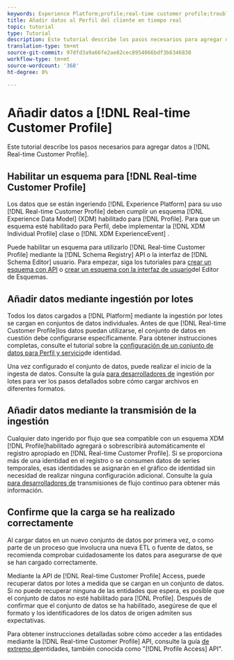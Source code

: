 ```yaml
---
keywords: Experience Platform;profile;real-time customer profile;troubleshooting;API;enable profile;Enable profile
title: Añadir datos al Perfil del cliente en tiempo real
topic: tutorial
type: Tutorial
description: Este tutorial describe los pasos necesarios para agregar datos al Perfil del cliente en tiempo real.
translation-type: tm+mt
source-git-commit: 97dfd3a9a66fe2ae82cec8954066bdf3b6346830
workflow-type: tm+mt
source-wordcount: '368'
ht-degree: 0%

---
```



# Añadir datos a [!DNL Real-time Customer Profile]

Este tutorial describe los pasos necesarios para agregar datos a [!DNL Real-time Customer Profile].

## Habilitar un esquema para [!DNL Real-time Customer Profile]

Los datos que se están ingeriendo [!DNL Experience Platform] para su uso [!DNL Real-time Customer Profile] deben cumplir un esquema [!DNL Experience Data Model] (XDM) habilitado para [!DNL Profile]. Para que un esquema esté habilitado para Perfil, debe implementar la [!DNL XDM Individual Profile] clase o [!DNL XDM ExperienceEvent] .

Puede habilitar un esquema para utilizarlo [!DNL Real-time Customer Profile] mediante la [!DNL Schema Registry] API o la interfaz de [!DNL Schema Editor] usuario. Para empezar, siga los tutoriales para [crear un esquema con API](../../xdm/tutorials/create-schema-api.md) o [crear un esquema con la interfaz de usuario](../../xdm/tutorials/create-schema-ui.md)del Editor de Esquemas.

## Añadir datos mediante ingestión por lotes

Todos los datos cargados a [!DNL Platform] mediante la ingestión por lotes se cargan en conjuntos de datos individuales. Antes de que [!DNL Real-time Customer Profile]los datos puedan utilizarse, el conjunto de datos en cuestión debe configurarse específicamente. Para obtener instrucciones completas, consulte el tutorial sobre la [configuración de un conjunto de datos para Perfil y servicio](dataset-configuration.md)de identidad.

Una vez configurado el conjunto de datos, puede realizar el inicio de la ingesta de datos. Consulte la guía [para desarrolladores de](../../ingestion/batch-ingestion/api-overview.md) ingestión por lotes para ver los pasos detallados sobre cómo cargar archivos en diferentes formatos.

## Añadir datos mediante la transmisión de la ingestión

Cualquier dato ingerido por flujo que sea compatible con un esquema XDM [!DNL Profile]habilitado agregará o sobrescribirá automáticamente el registro apropiado en [!DNL Real-time Customer Profile]. Si se proporciona más de una identidad en el registro o se consumen datos de series temporales, esas identidades se asignarán en el gráfico de identidad sin necesidad de realizar ninguna configuración adicional. Consulte la guía [para desarrolladores de](../../ingestion/tutorials/streaming-record-data.md) transmisiones de flujo continuo para obtener más información.

## Confirme que la carga se ha realizado correctamente

Al cargar datos en un nuevo conjunto de datos por primera vez, o como parte de un proceso que involucra una nueva ETL o fuente de datos, se recomienda comprobar cuidadosamente los datos para asegurarse de que se han cargado correctamente.

Mediante la API de [!DNL Real-time Customer Profile] Access, puede recuperar datos por lotes a medida que se cargan en un conjunto de datos. Si no puede recuperar ninguna de las entidades que espera, es posible que el conjunto de datos no esté habilitado para [!DNL Profile]. Después de confirmar que el conjunto de datos se ha habilitado, asegúrese de que el formato y los identificadores de los datos de origen admiten sus expectativas.

Para obtener instrucciones detalladas sobre cómo acceder a las entidades mediante la [!DNL Real-time Customer Profile] API, consulte la guía [de extremo de](../api/entities.md)entidades, también conocida como &quot;[!DNL Profile Access] API&quot;.